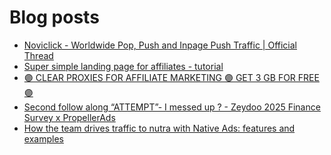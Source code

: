 # Blog posts
<!-- BLOG-POST-LIST:START -->
- [Noviclick - Worldwide Pop, Push and Inpage Push Traffic | Official Thread](https://afflift.com/f/threads/noviclick-worldwide-pop-push-and-inpage-push-traffic-official-thread.7213/)
- [Super simple landing page for affiliates - tutorial](https://afflift.com/f/threads/super-simple-landing-page-for-affiliates-tutorial.10477/)
- [🟣 CLEAR PROXIES FOR AFFILIATE MARKETING 🟣 GET 3 GB FOR FREE 🟣](https://afflift.com/f/threads/%F0%9F%9F%A3-clear-proxies-for-affiliate-marketing-%F0%9F%9F%A3-get-3-gb-for-free-%F0%9F%9F%A3.9996/)
- [Second follow along “ATTEMPT”- I messed up ? - Zeydoo 2025 Finance Survey x PropellerAds](https://afflift.com/f/threads/second-follow-along-%E2%80%9Cattempt%E2%80%9D-i-messed-up-zeydoo-2025-finance-survey-x-propellerads.10607/)
- [How the team drives traffic to nutra with Native Ads: features and examples](https://afflift.com/f/threads/how-the-team-drives-traffic-to-nutra-with-native-ads-features-and-examples.10617/)
<!-- BLOG-POST-LIST:END -->
